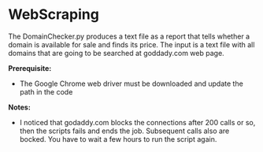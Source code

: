 # WebScraping

The DomainChecker.py produces a text file as a report that tells whether a domain is available for sale and finds its price.
The input is a text file with all domains that are going to be searched at goddady.com web page.


**Prerequisite:**
- The Google Chrome web driver must be downloaded and update the path in the code


**Notes:**
- I noticed that godaddy.com blocks the connections after 200 calls or so, then the scripts fails and ends the job. Subsequent calls also are bocked. You have to wait a few hours to run the script again. 